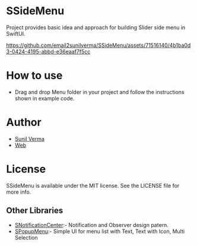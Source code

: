 # SSideMenu

Project provides basic idea and approach for building Slider side menu in SwiftUI.



https://github.com/email2sunilverma/SSideMenu/assets/71516140/4b1ba0d3-0424-4195-abbd-e36eaaf7f5cc



# How to use

* Drag and drop Menu folder in your project and follow the instructions shown in example code.

  
# Author   

* [Sunil Verma](https://github.com/email2sunilverma)
* [Web](https://sites.google.com/view/sunil-kumar-verma/)


# License
SSideMenu is available under the MIT license. See the LICENSE file for more info.


## Other Libraries

* [SNotificationCenter](https://github.com/email2sunilverma/SNotificationCenter):- Notification and Observer design patern.
* [SPopupMenu](https://github.com/email2sunilverma/SPopupMenu):- Simple UI for menu list with Text, Text with Icon, Multi Selection
  
